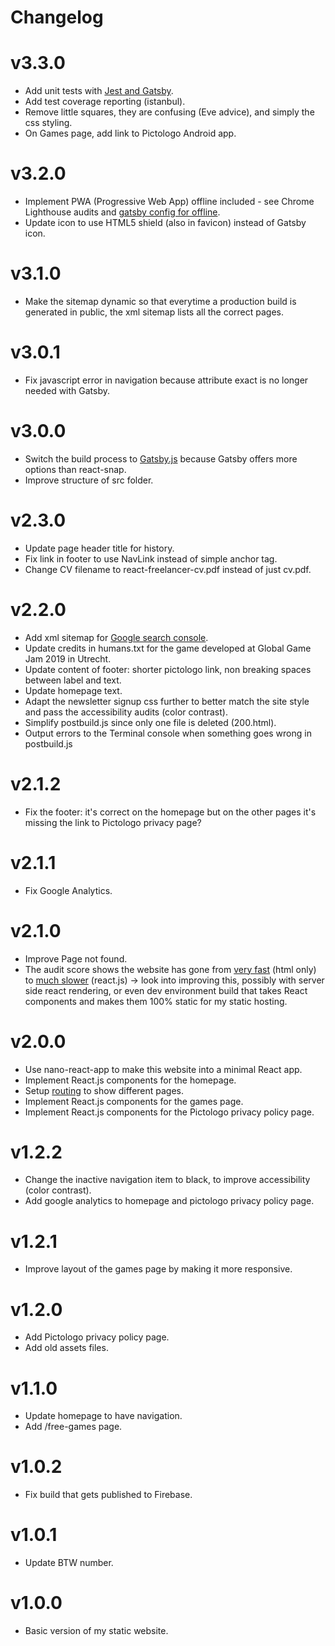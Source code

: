 # Changelog

# v3.3.0
- Add unit tests with [Jest and Gatsby](https://www.gatsbyjs.org/docs/unit-testing/).
- Add test coverage reporting (istanbul).
- Remove little squares, they are confusing (Eve advice), and simply the css styling.
- On Games page, add link to Pictologo Android app.

# v3.2.0
- Implement PWA (Progressive Web App) offline included - see Chrome Lighthouse audits and [gatsby config for offline](./gatsby-config.js).
- Update icon to use HTML5 shield (also in favicon) instead of Gatsby icon.

# v3.1.0
- Make the sitemap dynamic so that everytime a production build is generated in public, the xml sitemap lists all the correct pages.

# v3.0.1
- Fix javascript error in navigation because attribute exact is no longer needed with Gatsby.

# v3.0.0
- Switch the build process to [Gatsby.js](https://www.gatsbyjs.org) because Gatsby offers more options than react-snap.
- Improve structure of src folder.

# v2.3.0
- Update page header title for history.
- Fix link in footer to use NavLink instead of simple anchor tag.
- Change CV filename to react-freelancer-cv.pdf instead of just cv.pdf.

# v2.2.0
- Add xml sitemap for [Google search console](https://search.google.com/search-console/).
- Update credits in humans.txt for the game developed at Global Game Jam 2019 in Utrecht.
- Update content of footer: shorter pictologo link, non breaking spaces between label and text.
- Update homepage text.
- Adapt the newsletter signup css further to better match the site style and pass the accessibility audits (color contrast).
- Simplify postbuild.js since only one file is deleted (200.html).
- Output errors to the Terminal console when something goes wrong in postbuild.js

# v2.1.2
- Fix the footer: it's correct on the homepage but on the other pages it's missing the link to Pictologo privacy page?

# v2.1.1
- Fix Google Analytics.

# v2.1.0
- Improve Page not found.
- The audit score shows the website has gone from [very fast](assets/building/chrome-audit-score-2019-03-24.png)  (html only) to [much slower](assets/building/chrome-audit-score-2019-04-04.png) (react.js) -> look into improving this, possibly with server side react rendering, or even dev environment build that takes React components and makes them 100% static for my static hosting.

# v2.0.0
- Use nano-react-app to make this website into a minimal React app.
- Implement React.js components for the homepage.
- Setup [routing](https://medium.com/the-andela-way/understanding-the-fundamentals-of-routing-in-react-b29f806b157e) to show different pages.
- Implement React.js components for the games page.
- Implement React.js components for the Pictologo privacy policy page.

# v1.2.2
- Change the inactive navigation item to black, to improve accessibility (color contrast).
- Add google analytics to homepage and pictologo privacy policy page.

# v1.2.1
- Improve layout of the games page by making it more responsive.

# v1.2.0
- Add Pictologo privacy policy page.
- Add old assets files.

# v1.1.0
- Update homepage to have navigation.
- Add /free-games page.

# v1.0.2
- Fix build that gets published to Firebase.

# v1.0.1
- Update BTW number.

# v1.0.0
- Basic version of my static website.
